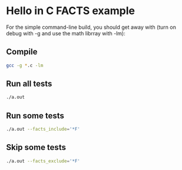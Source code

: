 # Hello in C FACTS example

For the simple command-line build, you should get away with (turn on debug with -g  and use the math librray with -lm):


## Compile
```bash
gcc -g *.c -lm
```

## Run all tests
```bash
./a.out
```

## Run some tests
```bash
./a.out --facts_include='*F'
```

## Skip some tests
```bash
./a.out --facts_exclude='*F'
```



